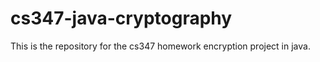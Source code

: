 cs347-java-cryptography
=======================

This is the repository for the cs347 homework encryption project in java. 
